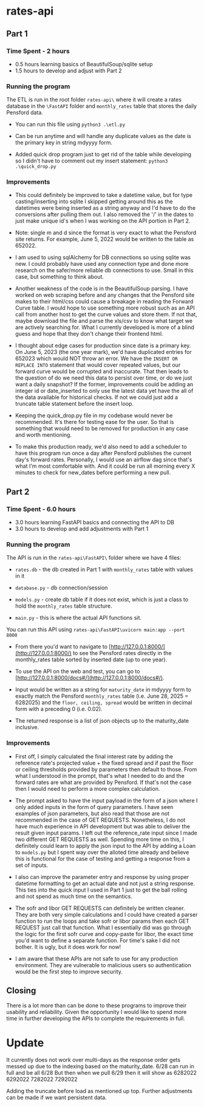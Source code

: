 # rates-api

## Part 1 
### Time Spent - 2 hours
- 0.5 hours learning basics of BeautifulSoup/sqlite setup
- 1.5 hours to develop and adjust with Part 2

### Running the program
The ETL is run in the root folder `rates-api\` where it will create a rates database in the `\FastAPI` folder and `monthly_rates` table that stores the daily Pensford data.

- You can run this file using `python3 .\etl.py`

- Can be run anytime and will handle any duplicate values as the date is the primary key in string mdyyyy form.

- Added quick drop program just to get rid of the table while developing so I didn't have to comment out my insert statement: `python3 .\quick_drop.py`

### Improvements
- This could definitely be improved to take a datetime value, but for type casting/inserting into sqlite I skipped getting around this as the datetimes were being inserted as a string anyway and I'd have to do the conversions after pulling them out. I also removed the '/' in the dates to just make unique id's when I was working on the API portion in Part 2.

- Note: single m and d since the format is very exact to what the Pensford site returns. For example, June 5, 2022 would be written to the table as 652022.

- I am used to using sqlAlchemy for DB connections so using sqlite was new. I could probably have used any connection type and done more research on the safer/more reliable db connections to use. Small in this case, but something to think about.

- Another weakness of the code is in the BeautifulSoup parsing. I have worked on web scraping before and any changes that the Pensford site makes to their html/css could cause a breakage in reading the Forward Curve table. I would hope to use something more robust such as an API call from another host to get the curve values and store them. If not that, maybe download the file and parse the xls/csv to know what target we are actively searching for. What I currently developed is more of a blind guess and hope that they don't change their frontend html.

- I thought about edge cases for production since date is a primary key. On June 5, 2023 (the one year mark), we'd have duplicated entries for 652023 which would NOT throw an error. We have the `INSERT OR REPLACE INTO` statement that would cover repeated values, but our forward curve would be corrupted and inaccurate. That then leads to the question of do we need this data to persist over time, or do we just want a daily snapshot? If the former, improvements could be adding an integer id or date_inserted to only use the latest data yet have the all of the data available for historical checks. If not we could just add a truncate table statement before the insert loop.

- Keeping the quick_drop.py file in my codebase would never be recommended. It's there for testing ease for the user. So that is something that would need to be removed for production in any case and worth mentioning. 

- To make this production ready, we'd also need to add a scheduler to have this program run once a day after Pensford publishes the current day's forward rates. Personally, I would use an airflow dag since that's what I'm most comfortable with. And it could be run all morning every X minutes to check for new_dates before performing a new pull. 

## Part 2
### Time Spent - 6.0 hours
- 3.0 hours learning FastAPI basics and connecting the API to DB
- 3.0 hours to develop and add adjustments with Part 1

### Running the program
The API is run in the `rates-api\FastAPI\` folder where we have 4 files:
- `rates.db` - the db created in Part 1 with `monthly_rates` table with values in it

- `database.py` - db connection/session 

- `models.py` - create db table if it does not exist, which is just a class to hold the `monthly_rates` table structure.

- `main.py` - this is where the actual API functions sit.

You can run this API using `rates-api\FastAPI\uvicorn main:app --port 8000`
- From there you'd want to navigate to [http://127.0.0.1:8000/](http://127.0.0.1:8000/) to see the Pensford rates directly in the monthly_rates table sorted by inserted date (up to one year).

- To use the API on the web and test, you can go to [http://127.0.0.1:8000/docs#/](http://127.0.0.1:8000/docs#/).

- Input would be written as a string for `maturity_date` in mdyyyy form to exactly match the Pensford `monthly_rates` table (i.e. June 28, 2025 = 6282025) and the `floor, ceiling, spread` would be written in decimal form with a preceding 0 (i.e. 0.02).

- The returned response is a list of json objects up to the maturity_date inclusive.

### Improvements
- First off, I simply calculated the final interest rate by adding the reference rate's projected value + the fixed spread and if past the floor or ceiling thresholds provided by parameters then default to those. From what I understood in the prompt, that's what I needed to do and the forward rates are what are provided by Pensford. If that's not the case then I would need to perform a more complex calculation.

- The prompt asked to have the input payload in the form of a json where I only added inputs in the form of query parameters. I have seen examples of json parameters, but also read that those are not recommended in the case of GET REQUESTS. Nonetheless, I do not have much experience in API development but was able to deliver the result given input params. I left out the reference_rate input since I made two different GET REQUESTS as well. Spending more time on this, I definitely could learn to apply the json input to the API by adding a Loan to `models.py` but I spent way over the alloted time already and believe this is functional for the case of testing and getting a response from a set of inputs. 

- I also can improve the parameter entry and response by using proper datetime formatting to get an actual date and not just a string response. This ties into the quick input I used in Part 1 just to get the ball rolling and not spend as much time on the semantics. 

- The sofr and libor GET REQUESTS can definitely be written cleaner. They are both very simple calculations and I could have created a parser function to run the loops and take sofr or libor params then each GET REQUEST just call that function. What I essentially did was go through the logic for the first sofr curve and copy-paste for libor, the exact time you'd want to define a separate function. For time's sake I did not bother. It is ugly, but it does work for now!

- I am aware that these APIs are not safe to use for any production environment. They are vulnerable to malicious users so authentication would be the first step to improve security.

## Closing
There is a lot more than can be done to these programs to improve their usability and reliability. Given the opportunity I would like to spend more time in further developing the APIs to complete the requirements in full.

# Update
It currently does not work over multi-days as the response order gets messed up due to the indexing based on the maturity_date.
6/28 can run in full and be all 6/28
But then when we pull 6/29 then it will show as 
6282022
6292022
7282022
7292022

Adding the truncate before load as mentioned up top. Further adjustments can be made if we want persistent data.
